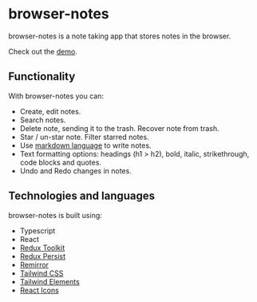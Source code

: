 # browser-notes

browser-notes is a note taking app that stores notes in the browser.

Check out the [demo](https://browser-notes.vercel.app/).

## Functionality

With browser-notes you can:

- Create, edit notes.
- Search notes.
- Delete note, sending it to the trash. Recover note from trash.
- Star / un-star note. Filter starred notes.
- Use [markdown language](https://www.markdownguide.org/) to write notes.
- Text formatting options: headings (h1 > h2), bold, italic, strikethrough, code blocks and quotes.
- Undo and Redo changes in notes.

## Technologies and languages

browser-notes is built using:

- Typescript
- React
- [Redux Toolkit](https://redux-toolkit.js.org/)
- [Redux Persist](https://www.npmjs.com/package/redux-persist)
- [Remirror](https://remirror.io/)
- [Tailwind CSS](https://tailwindcss.com/)
- [Tailwind Elements](https://tailwind-elements.com/)
- [React Icons](https://react-icons.github.io/)
